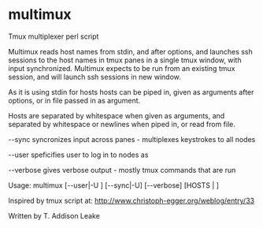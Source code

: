 multimux
========

Tmux multiplexer perl script


Multimux reads host names from stdin, and after options, and launches ssh sessions to the host names in tmux panes in a single tmux window, with input synchronized. 
Multimux expects to be run from an existing tmux session, and will launch ssh sessions in new window.

As it is using stdin for hosts hosts can be piped in, given as arguments after options, or in file passed in as argument.

Hosts are separated by whitespace when given as arguments, and separated by whitespace or newlines when piped in, or read from file.

--sync syncronizes input across panes - multiplexes keystrokes to all nodes

--user speficifies user to log in to nodes as

--verbose gives verbose output - mostly tmux commands that are run


Usage:
 multimux [--user|-U <user>] [--sync|-U] [--verbose] [HOSTS | <path to hosts file>]

Inspired by tmux script at: http://www.christoph-egger.org/weblog/entry/33

Written by T. Addison Leake
